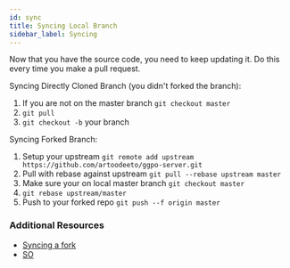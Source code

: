 ```yaml
---
id: sync
title: Syncing Local Branch
sidebar_label: Syncing
---
```


Now that you have the source code, you need to keep updating it. Do this every time you make a pull request.

Syncing Directly Cloned Branch (you didn't forked the branch):

1. If you are not on the master branch `git checkout master`
2. `git pull`
3. `git checkout -b` your branch

Syncing Forked Branch:

1. Setup your upstream `git remote add upstream https://github.com/artoodeeto/ggpo-server.git`
2. Pull with rebase against upstream `git pull --rebase upstream master`
3. Make sure your on local master branch `git checkout master`
4. `git rebase upstream/master`
5. Push to your forked repo `git push --f origin master`

### Additional Resources
- [Syncing a fork](https://help.github.com/en/github/collaborating-with-issues-and-pull-requests/syncing-a-fork)
- [SO](https://stackoverflow.com/questions/7244321/how-do-i-update-a-github-forked-repository)